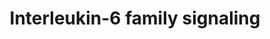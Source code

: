 ---
authors:
- ReactomeTeam
description: The interleukin-6 (IL6) family of cytokines includes IL6, IL11, IL27,
  leukemia inhibitory factor (LIF), oncostatin M (OSM), ciliary neurotrophic factor
  (CNTF), cardiotrophin 1 and 2 (CT-1) and cardiotrophin-like cytokine (CLC) (Heinrich
  et al. 2003, Pflanz et al. 2002). The latest addition to this family is IL31, discovered
  in 2004 (Dillon et al. 2004). The family is defined largely by the shared use of
  the common signal transducing receptor Interleukin-6 receptor subunit beta (IL6ST,
  gp130). The IL31 receptor uniquely does not include this subunit, instead it uses
  the related IL31RA. The members of the IL6 family share very low sequence homology
  but are structurally highly related, forming anti-parallel four-helix bundles with
  a characteristic â€œup-up-down-downâ€� topology (Rozwarski et al. 1994, Cornelissen
  et al. 2012).<br><br>Although each member of the IL6 family signals through a distinct
  receptor complex, their underlying signaling mechanisms are similar. Assembly of
  the receptor complex is followed by activation of receptor-associated Janus kinases
  (JAKs), believed to be constitutively associated with the receptor subunits.Activation
  of JAKs initiates downstream cytoplasmic signaling cascades that involve recruitment
  and phosphorylation of transcription factors of the Signal transducer and activator
  of transcription (STAT) family, which dimerize and translocate to the nucleus where
  they bind enhancer elements of target genes leading to transcriptional activation
  (Nakashima & Taga 1998).<br><br>Negative regulators of IL6 signaling include Suppressor
  of cytokine signals (SOCS) family members and PTPN11 (SHP-2).<br><br>IL6 is a pleiotropic
  cytokine with roles in processes including immune regulation, hematopoiesis, inflammation,
  oncogenesis, metabolic control and sleep. <br><br>IL6 and IL11 bind their corresponding
  specific receptors IL6R and IL11R respectively, resulting in dimeric complexes that
  subsequently associate with IL6ST, leading to IL6ST homodimer formation (in a hexameric
  or higher order complex) and signal initiation. IL6R alpha exists in transmembrane
  and soluble forms. The transmembrane form is mainly expressed by hepatocytes, neutrophils,
  monocytes/macrophages, and some lymphocytes. Soluble forms of IL6R (sIL6R) are also
  expressed by these cells. Two major mechanisms for the production of sIL6R have
  been proposed. Alternative splicing generates a transcript lacking the transmembrane
  domain by using splicing donor and acceptor sites that flank the transmembrane domain
  coding region. This also introduces a frameshift leading to the incorporation of
  10 additional amino acids at the C terminus of sIL6R.A second mechanism for the
  generation of sIL6R is the proteolytic cleavage or 'shedding' of membrane-bound
  IL-6R. Two proteases ADAM10 and ADAM17 are thought to contribute to this (Briso
  et al. 2008). sIL6R can bind IL6 and stimulate cells that express gp130 but not
  IL6R alpha, a process that is termed trans-signaling. This explains why many cells,
  including hematopoietic progenitor cells, neuronal cells, endothelial cells, smooth
  muscle cells, and embryonic stem cells, do not respond to IL6 alone, but show a
  remarkable response to IL6/sIL6R. It is clear that the trans-signaling pathway is
  responsible for the pro-inflammatory activities of IL6 whereas the membrane bound
  receptor governs regenerative and anti-inflammatory IL6 activities<br><br>LIF, CNTF,
  OSM, CTF1, CRLF1 and CLCF1 signal via IL6ST:LIFR heterodimeric receptor complexes
  (Taga & Kishimoto 1997, Mousa & Bakhiet 2013). OSM signals via a receptor complex
  consisting of IL6ST and OSMR. These cytokines play important roles in the regulation
  of complex cellular processes such as gene activation, proliferation and differentiation
  (Heinrich et al. 1998). <br><br>Antibodies have been developed to inhibit IL6 activity
  for the treatment of inflammatory diseases (Kopf et al. 2010).  View original pathway
  at [http://www.reactome.org/PathwayBrowser/#DIAGRAM=6783589 Reactome].
last-edited: 2020-10-09
organisms:
- Homo sapiens
redirect_from:
- /index.php/Pathway:WP4122
- /instance/WP4122
schema-jsonld:
- '@context': https://schema.org/
  '@id': https://wikipathways.github.io/pathways/WP4122.html
  '@type': Dataset
  creator:
    '@type': Organization
    name: WikiPathways
  description: The interleukin-6 (IL6) family of cytokines includes IL6, IL11, IL27,
    leukemia inhibitory factor (LIF), oncostatin M (OSM), ciliary neurotrophic factor
    (CNTF), cardiotrophin 1 and 2 (CT-1) and cardiotrophin-like cytokine (CLC) (Heinrich
    et al. 2003, Pflanz et al. 2002). The latest addition to this family is IL31,
    discovered in 2004 (Dillon et al. 2004). The family is defined largely by the
    shared use of the common signal transducing receptor Interleukin-6 receptor subunit
    beta (IL6ST, gp130). The IL31 receptor uniquely does not include this subunit,
    instead it uses the related IL31RA. The members of the IL6 family share very low
    sequence homology but are structurally highly related, forming anti-parallel four-helix
    bundles with a characteristic â€œup-up-down-downâ€� topology (Rozwarski et al.
    1994, Cornelissen et al. 2012).<br><br>Although each member of the IL6 family
    signals through a distinct receptor complex, their underlying signaling mechanisms
    are similar. Assembly of the receptor complex is followed by activation of receptor-associated
    Janus kinases (JAKs), believed to be constitutively associated with the receptor
    subunits.Activation of JAKs initiates downstream cytoplasmic signaling cascades
    that involve recruitment and phosphorylation of transcription factors of the Signal
    transducer and activator of transcription (STAT) family, which dimerize and translocate
    to the nucleus where they bind enhancer elements of target genes leading to transcriptional
    activation (Nakashima & Taga 1998).<br><br>Negative regulators of IL6 signaling
    include Suppressor of cytokine signals (SOCS) family members and PTPN11 (SHP-2).<br><br>IL6
    is a pleiotropic cytokine with roles in processes including immune regulation,
    hematopoiesis, inflammation, oncogenesis, metabolic control and sleep. <br><br>IL6
    and IL11 bind their corresponding specific receptors IL6R and IL11R respectively,
    resulting in dimeric complexes that subsequently associate with IL6ST, leading
    to IL6ST homodimer formation (in a hexameric or higher order complex) and signal
    initiation. IL6R alpha exists in transmembrane and soluble forms. The transmembrane
    form is mainly expressed by hepatocytes, neutrophils, monocytes/macrophages, and
    some lymphocytes. Soluble forms of IL6R (sIL6R) are also expressed by these cells.
    Two major mechanisms for the production of sIL6R have been proposed. Alternative
    splicing generates a transcript lacking the transmembrane domain by using splicing
    donor and acceptor sites that flank the transmembrane domain coding region. This
    also introduces a frameshift leading to the incorporation of 10 additional amino
    acids at the C terminus of sIL6R.A second mechanism for the generation of sIL6R
    is the proteolytic cleavage or 'shedding' of membrane-bound IL-6R. Two proteases
    ADAM10 and ADAM17 are thought to contribute to this (Briso et al. 2008). sIL6R
    can bind IL6 and stimulate cells that express gp130 but not IL6R alpha, a process
    that is termed trans-signaling. This explains why many cells, including hematopoietic
    progenitor cells, neuronal cells, endothelial cells, smooth muscle cells, and
    embryonic stem cells, do not respond to IL6 alone, but show a remarkable response
    to IL6/sIL6R. It is clear that the trans-signaling pathway is responsible for
    the pro-inflammatory activities of IL6 whereas the membrane bound receptor governs
    regenerative and anti-inflammatory IL6 activities<br><br>LIF, CNTF, OSM, CTF1,
    CRLF1 and CLCF1 signal via IL6ST:LIFR heterodimeric receptor complexes (Taga &
    Kishimoto 1997, Mousa & Bakhiet 2013). OSM signals via a receptor complex consisting
    of IL6ST and OSMR. These cytokines play important roles in the regulation of complex
    cellular processes such as gene activation, proliferation and differentiation
    (Heinrich et al. 1998). <br><br>Antibodies have been developed to inhibit IL6
    activity for the treatment of inflammatory diseases (Kopf et al. 2010).  View
    original pathway at [http://www.reactome.org/PathwayBrowser/#DIAGRAM=6783589 Reactome].
  keywords:
  - CNTF:CNTFR,CRLF1:CLCF1:CNTFR:gp130:JAKs:LIFR:JAKs
  - 'p-Y1054-TYK2 '
  - JAKs:Tyrosine/serine phosphorylated STAT1/3
  - 'p-Y701-STAT1 '
  - JAKs:SOCS3
  - receptor
  - CNTFR
  - IL-6
  - dimer,p-Y705-STAT3
  - IL6ST
  - JAKs:OSMR
  - SOCS3
  - 'TYK2 '
  - phosphorylated
  - LIFR:JAKs,OSMR:JAKs
  - 'STAT3 '
  - 'IL11RA '
  - CNTF:CNTFR
  - CNTF:CNTFR,CRLF1:CLCF1:CNTFR:IL6ST:JAK1, JAK2, (TYK2)
  - OSMR
  - 'IL6ST '
  - JAK1, JAK2, (TYK2)
  - IL6:IL6R-2:IL6ST-2
  - JAKs:PTPN11:CBL
  - 'p-Y546,Y584-PTPN11 '
  - OSM:OSMR,LIFR
  - 'IL31RA '
  - 'CBL '
  - IL6ST-2
  - 'p-Y705,S727-STAT3 '
  - CNTF:CNTFR,CRLF1:CLCF1:CNTFR
  - IL6:IL6RA:IL6RB:JAKs
  - IL6 receptor
  - receptor complex
  - IL6R-2
  - IL6:IL6R-2
  - p-Y701-STAT1,
  - 'OSMR '
  - 'SOCS3 '
  - IL11
  - IL11RA
  - 'CNTFR '
  - CNTF
  - JAKs:p-Y546,Y584-PTPN11
  - 'OSM '
  - heterodimers
  - IL6:Tyrosine
  - IL6ST:JAK1, JAK2,
  - CNTFR:CRLF1:CLCF1
  - JAKs:LIFR
  - CBL
  - JAKs:STAT1,STAT3
  - phosphorylated IL6
  - 'IL31 '
  - 'PTPN11 '
  - 'IL6R-2 '
  - LIF,OSM receptor
  - 'p-5Y-IL6ST-1 '
  - 'STAT1 '
  - 'p-Y705-STAT3 '
  - IL6:sIL6R:IL6RB:JAKs
  - hexameric
  - p-Y701-STAT1
  - hexamer:Activated
  - 'p-Y1007-JAK2 '
  - CTF1
  - JAKs:Tyrosine
  - LIF
  - trimer:JAKs
  - 'IL11 '
  - JAKs:PTPN11
  - 'p-Y1034-JAK1 '
  - IL6:IL6R
  - LIFR
  - 'p-S727,Y701-STAT1-1 '
  - complex:gp130
  - 'IL6R '
  - LIF,OSM,CTF1
  - OSM
  - receptor:Activated
  - ADP
  - 'IL6ST-2 '
  - Tyrosine
  - IL6R
  - STAT1/3 homo and
  - dimer,p-Y701-STAT1:p-Y705-STAT3
  - 'CNTF '
  - hexamer:JAKs
  - 'LIF '
  - CRLF1:CLCF1
  - 'IL6 '
  - PTPN11
  - ATP
  - 'CTF1 '
  - 'JAK2 '
  - 'JAK1 '
  - IL6RA:IL6:IL6RB:JAKs
  - CRLF1
  - STAT1,STAT3
  - IL11RA:IL11
  - STAT1, STAT3
  - JAKs
  - IL31:IL31RA:JAK1:OSMR:JAK1
  - IL31:IL31RA:JAK1
  - 'CRLF1 '
  - (TYK2)
  - 'CLCF1 '
  - CLCF1
  - LIF:LIFR:JAKs
  - OSMR:JAK1
  - CTF1:LIFR:JAKs
  - IL6
  - 'LIFR '
  - p-Y705-STAT3
  license: CC0
  name: Interleukin-6 family signaling
seo: CreativeWork
title: Interleukin-6 family signaling
wpid: WP4122
---